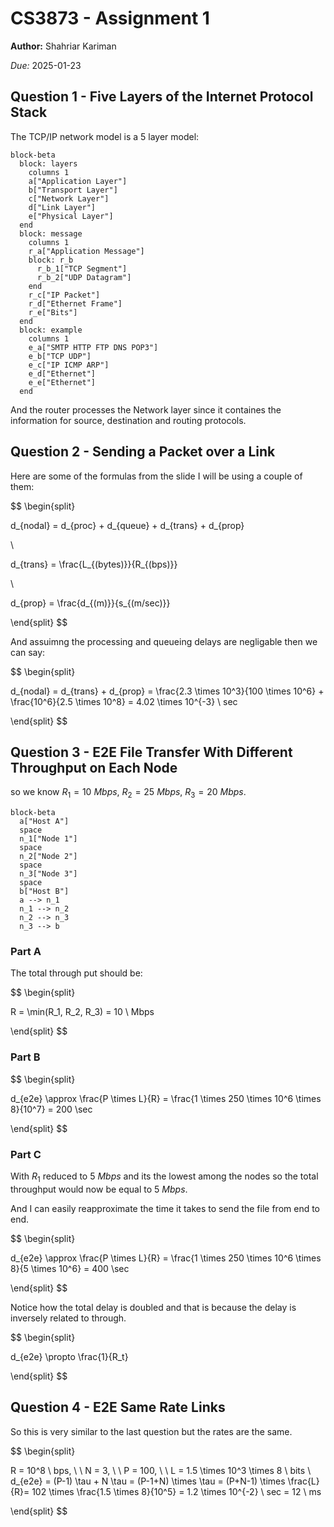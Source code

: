 # CS3873 - Assignment 1

**Author:** Shahriar Kariman

*Due:* 2025-01-23

## Question 1 - Five Layers of the Internet Protocol Stack

The TCP/IP network model is a 5 layer model:

```mermaid
block-beta
  block: layers
    columns 1
    a["Application Layer"]
    b["Transport Layer"]
    c["Network Layer"]
    d["Link Layer"]
    e["Physical Layer"]
  end
  block: message
    columns 1
    r_a["Application Message"]
    block: r_b
      r_b_1["TCP Segment"]
      r_b_2["UDP Datagram"]
    end
    r_c["IP Packet"]
    r_d["Ethernet Frame"]
    r_e["Bits"]
  end
  block: example
    columns 1
    e_a["SMTP HTTP FTP DNS POP3"]
    e_b["TCP UDP"]
    e_c["IP ICMP ARP"]
    e_d["Ethernet"]
    e_e["Ethernet"]
  end
```

And the router processes the Network layer since it containes the information for source, destination and routing protocols.

## Question 2 - Sending a Packet over a Link

Here are some of the formulas from the slide I will be using a couple of them:

$$
\begin{split}

d_{nodal} = d_{proc} + d_{queue} + d_{trans} + d_{prop}

\\

d_{trans} = \frac{L_{(bytes)}}{R_{(bps)}}

\\

d_{prop} = \frac{d_{(m)}}{s_{(m/sec)}}

\end{split}
$$

And assuimng the processing and queueing delays are negligable then we can say:

$$
\begin{split}

d_{nodal} = d_{trans} + d_{prop} = \frac{2.3 \times 10^3}{100 \times 10^6} + \frac{10^6}{2.5 \times 10^8} = 4.02 \times 10^{-3} \ sec

\end{split}
$$

## Question 3 - E2E File Transfer With Different Throughput on Each Node

so we know $R_1 = 10 \ Mbps$, $R_2 = 25 \ Mbps$, $R_3 = 20 \ Mbps$.

```mermaid
block-beta
  a["Host A"]
  space
  n_1["Node 1"]
  space
  n_2["Node 2"]
  space
  n_3["Node 3"]
  space
  b["Host B"]
  a --> n_1
  n_1 --> n_2
  n_2 --> n_3
  n_3 --> b
```

### Part A

The total through put should be:

$$
\begin{split}

R = \min(R_1, R_2, R_3) = 10 \ Mbps

\end{split}
$$

### Part B

$$
\begin{split}

d_{e2e} \approx \frac{P \times L}{R} = \frac{1 \times 250 \times 10^6 \times 8}{10^7} = 200 \sec

\end{split}
$$

### Part C

With $R_1$ reduced to $5 \ Mbps$ and its the lowest among the nodes so the total throughput would now be equal to $5 \ Mbps$.

And I can easily reapproximate the time it takes to send the file from end to end.

$$
\begin{split}

d_{e2e} \approx \frac{P \times L}{R} = \frac{1 \times 250 \times 10^6 \times 8}{5 \times 10^6} = 400 \sec

\end{split}
$$

Notice how the total delay is doubled and that is because the delay is inversely related to through.

$$
\begin{split}

d_{e2e} \propto \frac{1}{R_t}

\end{split}
$$

## Question 4 - E2E Same Rate Links

So this is very similar to the last question but the rates are the same.

$$
\begin{split}

R = 10^8 \ bps, \ \ N = 3, \ \ P = 100, \ \ L = 1.5 \times 10^3 \times 8 \ bits
\\
d_{e2e} = (P-1) \tau + N \tau = (P-1+N) \times \tau = (P+N-1) \times \frac{L}{R}=
102 \times \frac{1.5 \times 8}{10^5} = 1.2 \times 10^{-2} \ sec = 12 \ ms

\end{split}
$$
